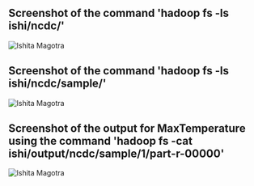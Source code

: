 ## Screenshot of the command 'hadoop fs -ls ishi/ncdc/' 
![Ishita Magotra](https://github.com/illinoistech-itm/imagotra/blob/master/ITMD521/Week-03/Screenshot1.JPG)



## Screenshot of the command 'hadoop fs -ls ishi/ncdc/sample/'
![Ishita Magotra](https://github.com/illinoistech-itm/imagotra/blob/master/ITMD521/Week-03/Screenshot%202.JPG)



## Screenshot of the output for MaxTemperature using the command 'hadoop fs -cat ishi/output/ncdc/sample/1/part-r-00000'
![Ishita Magotra](https://github.com/illinoistech-itm/imagotra/blob/master/ITMD521/Week-03/Screenshot%203.JPG)
